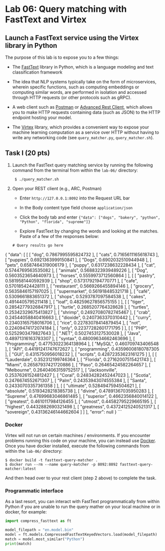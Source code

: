 # Lab 06: Query matching with FastText and Virtex


## Launch a FastText service using the Virtex library in Python
The purpose of this lab is to expose you to a few things:

- The [FastText](https://fasttext.cc/docs/en/python-module.html) library in Python, which is a language modeling and text classification framework

- The idea that NLP systems typically take on the form of microservices, wherein specific functions, such as computing embeddings or computing similar words, are performed in isolation and accessed through HTTP requests (or other protocols such as gRPC).

- A web client such as [Postman](https://www.postman.com/downloads/) or [Advanced Rest Client](https://install.advancedrestclient.com/install), which allows you to make HTTP requests containing data (such as JSON) to the HTTP endpoint hosting your model.

- The [Virtex](https://pypi.org/project/virtex/) library, which provides a convenient way to expose your machine learning computation as a service over HTTP without having to write any networking code (see `query_matcher.py`, `query_matcher.sh`).


## Task I (20 pts)

1. Launch the FastText query matching service by running the following command from the terminal from within the `lab-06/` directory:
    
        $ ./query_matcher.sh

2. Open your REST client (e.g., ARC, Postman)

    - Enter `http://127.0.0.1:8092` into the Request URL bar
    
    - In the Body content type field choose `application/json`

    - Click the body tab and enter `{"data": ["dogs", "bakery", "python", "Python", "florida", "supreme"]}`

    - Explore FastText by changing the words and looking at the matches. Paste of a few of the responses below:

    ``` 
    # Query results go here
{
    "data": [
        [
            [
                "dog",
                0.7867995595824732
            ],
            [
                "cats",
                0.7165611165618743
            ],
            [
                "puppies",
                0.6921363999150841
            ],
            [
                "Dogs",
                0.6902032510944948
            ],
            [
                "pets",
                0.6587464319006179
            ],
            [
                "puppy",
                0.6317238632228434
            ],
            [
                "cat",
                0.5744769563535082
            ],
            [
                "animals",
                0.5688323939489226
            ],
            [
                "Dog",
                0.5603523654640973
            ],
            [
                "horses",
                0.5559973712560864
            ]
        ],
        [
            [
                "pastry",
                0.5819581440592939
            ],
            [
                "shop",
                0.5731792194770771
            ],
            [
                "cafe",
                0.570185424428111
            ],
            [
                "restaurant",
                0.5669266455894146
            ],
            [
                "grocery",
                0.5635846157197025
            ],
            [
                "supermarket",
                0.561918485321718
            ],
            [
                "café",
                0.5309661883651372
            ],
            [
                "shops",
                0.5293787097584538
            ],
            [
                "cakes",
                0.4914405795211418
            ],
            [
                "loaf",
                0.48259627856575155
            ]
        ],
        [
            [
                "tiger",
                0.28542779326847917
            ],
            [
                "turtle",
                0.2685207764328628
            ],
            [
                "turtles",
                0.25342329675413827
            ],
            [
                "shrimp",
                0.24927080782745467
            ],
            [
                "crab",
                0.24544058840416663
            ],
            [
                "dioxide",
                0.2407363370310442
            ],
            [
                "curry",
                0.23403165758016706
            ],
            [
                "rice",
                0.22783078414879454
            ],
            [
                "not",
                0.22409474172074184
            ],
            [
                "only",
                0.22377282601771795
            ]
        ],
        [
            [
                "PHP",
                0.5252903479827643
            ],
            [
                ".NET",
                0.5027453127530028
            ],
            [
                "Java",
                0.48971316163783307
            ],
            [
                "syntax",
                0.48009634662463696
            ],
            [
                "Programming",
                0.47753022364138964
            ],
            [
                "MySQL",
                0.460709743406548
            ],
            [
                "API",
                0.44191241747672627
            ],
            [
                "programming",
                0.43596008180787305
            ],
            [
                "GUI",
                0.4315750956018232
            ],
            [
                "scripts",
                0.42872353623161275
            ]
        ],
        [
            [
                "Lauderdale",
                0.352312199746364
            ],
            [
                "Florida",
                0.27162007515421743
            ],
            [
                "Miami",
                0.26587937421720886
            ],
            [
                "Paso",
                0.26465424582264657
            ],
            [
                "Melbourne",
                0.26404063159752517
            ],
            [
                "Jacksonville",
                0.25376261524812427
            ],
            [
                "Coral",
                0.24834282452447023
            ],
            [
                "Scotia",
                0.2476674552671307
            ],
            [
                "Palm",
                0.24353943074555384
            ],
            [
                "Santa",
                0.24330703357361358
            ]
        ],
        [
            [
                "ultimate",
                0.5284947594504621
            ],
            [
                "absolute",
                0.5193428218385738
            ],
            [
                "divine",
                0.47891367035950283
            ],
            [
                "Supreme",
                0.47699683046861485
            ],
            [
                "superior",
                0.4662356840014122
            ],
            [
                "greatest",
                0.4610117984126455
            ],
            [
                "utmost",
                0.44582795229665195
            ],
            [
                "highest",
                0.4432882690321498
            ],
            [
                "greatness",
                0.43724125240521317
            ],
            [
                "sovereign",
                0.43136246144662604
            ]
        ]
    ],
    "error": null
}
    ``` 

### Docker
Virtex will not run on certain machines / environments. If you encounter problems running this code on your machine, you can instead use [Docker](https://www.docker.com/products/docker-desktop/). Once you have docker installed, execute the following commands from within the `lab-06/` directory:

    $ docker build -t fasttext-query-matcher .
    $ docker run --rm --name query-matcher -p 8092:8092 fasttext-query-matcher:latest

And then head over to your rest client (step 2 above) to complete the task. 

### Programmatic interface
As a last resort, you can interact with FastText programmatically from within Python if you are unable to run the query mather on your local machine or in docker, for example:

   ```python
   import compress_fasttext as ft

   model_filepath = "en.model.bin"
   model = ft.models.CompressedFastTextKeyedVectors.load(model_filepath)
   match = model.most_similar("Python")
   print(match)
   ```
